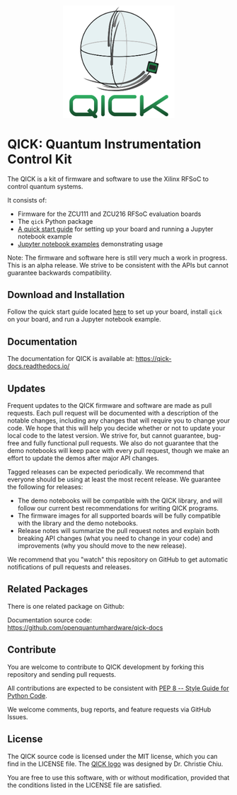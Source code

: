 
<p align="center">
 <img src="graphics/logoQICK.svg" alt="QICK logo" width=50% height=auto>
</p>

# QICK: Quantum Instrumentation Control Kit

The QICK is a kit of firmware and software to use the Xilinx RFSoC to control quantum systems.

It consists of:
* Firmware for the ZCU111 and ZCU216 RFSoC evaluation boards
* The `qick` Python package
* [A quick start guide](quick_start) for setting up your board and running a Jupyter notebook example
* [Jupyter notebook examples](qick_demos) demonstrating usage

Note: The firmware and software here is still very much a work in progress. This is an alpha release. We strive to be consistent with the APIs but cannot guarantee backwards compatibility.


Download and Installation
-------------------------

Follow the quick start guide located [here](quick_start) to set up your board, install `qick` on your board, and run a Jupyter notebook example. 

Documentation
-------------

The documentation for QICK is available at: https://qick-docs.readthedocs.io/

Updates
-------

Frequent updates to the QICK firmware and software are made as pull requests.
Each pull request will be documented with a description of the notable changes, including any changes that will require you to change your code.
We hope that this will help you decide whether or not to update your local code to the latest version.
We strive for, but cannot guarantee, bug-free and fully functional pull requests.
We also do not guarantee that the demo notebooks will keep pace with every pull request, though we make an effort to update the demos after major API changes.

Tagged releases can be expected periodically.
We recommend that everyone should be using at least the most recent release.
We guarantee the following for releases:
* The demo notebooks will be compatible with the QICK library, and will follow our current best recommendations for writing QICK programs.
* The firmware images for all supported boards will be fully compatible with the library and the demo notebooks.
* Release notes will summarize the pull request notes and explain both breaking API changes (what you need to change in your code) and improvements (why you should move to the new release).

We recommend that you "watch" this repository on GitHub to get automatic notifications of pull requests and releases.

Related Packages
----------------

There is one related package on Github:

Documentation source code: https://github.com/openquantumhardware/qick-docs


Contribute
----------

You are welcome to contribute to QICK development by forking this repository and sending pull requests.

All contributions are expected to be consistent with [PEP 8 -- Style Guide for Python Code](https://www.python.org/dev/peps/pep-0008/).

We welcome comments, bug reports, and feature requests via GitHub Issues.

License
-------
The QICK source code is licensed under the MIT license, which you can find in the LICENSE file.
The [QICK logo](graphics/logoQICK.svg) was designed by Dr. Christie Chiu.

You are free to use this software, with or without modification, provided that the conditions listed in the LICENSE file are satisfied.

